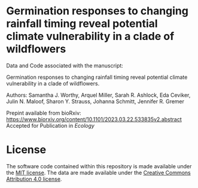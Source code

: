 # Germination responses to changing rainfall timing reveal potential climate vulnerability in a clade of wildflowers
 
Data and Code associated with the manuscript: 

Germination responses to changing rainfall timing reveal potential climate vulnerability in a clade of wildflowers.

Authors: Samantha J. Worthy, Arquel Miller, Sarah R. Ashlock, Eda Ceviker, Julin N. Maloof, Sharon Y. Strauss, Johanna Schmitt, Jennifer R. Gremer

Prepint available from bioRxiv: https://www.biorxiv.org/content/10.1101/2023.03.22.533835v2.abstract
Accepted for Publication in _Ecology_

# License
The software code contained within this repository is made available under the [MIT license](https://opensource.org/licenses/mit-license.php). The data are made available under the [Creative Commons Attribution 4.0 license](https://creativecommons.org/licenses/by/4.0/).
